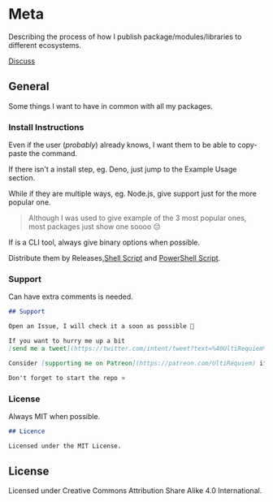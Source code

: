 # Meta

Describing the process of how I publish package/modules/libraries to different
ecosystems.

[Discuss](https://ultirequiem.com/discord)

## General

Some things I want to have in common with all my packages.

### Install Instructions

Even if the user (_probably_) already knows, I want them to be able to
copy-paste the command.

If there isn't a install step, eg. Deno, just jump to the Example Usage section.

While if they are multiple ways, eg. Node.js, give support just for the more
popular one.

> Although I was used to give example of the 3 most popular ones, most packages
> just show one soooo 😔

If is a CLI tool, always give binary options when possible.

Distribute them by Releases,[Shell Script](https://shellscript.sh) and
[PowerShell Script](https://docs.microsoft.com/en-us/powershell/scripting/overview).

### Support

Can have extra comments is needed.

```markdown
## Support

Open an Issue, I will check it a soon as possible 👀

If you want to hurry me up a bit
[send me a tweet](https://twitter.com/intent/tweet?text=%40UltiRequiem%20) 😆

Consider [supporting me on Patreon](https://patreon.com/UltiRequiem) if you like my work 🚀

Don't forget to start the repo ⭐
```

### License

Always MIT when possible.

```markdown
## Licence

Licensed under the MIT License.
```

## License

Licensed under Creative Commons Attribution Share Alike 4.0 International.
